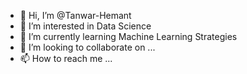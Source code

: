 - 👋 Hi, I’m @Tanwar-Hemant
- 👀 I’m interested in Data Science
- 🌱 I’m currently learning Machine Learning Strategies
- 💞️ I’m looking to collaborate on ...
- 📫 How to reach me ...

<!---
Tanwar-Hemant/Tanwar-Hemant is a ✨ special ✨ repository because its `README.md` (this file) appears on your GitHub profile.
You can click the Preview link to take a look at your changes.
--->
